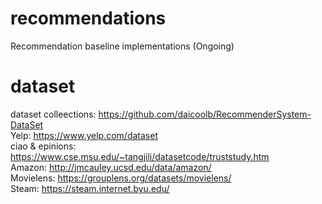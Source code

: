 # recommendations
Recommendation baseline implementations (Ongoing)

# dataset    
dataset colleections: https://github.com/daicoolb/RecommenderSystem-DataSet    
Yelp: https://www.yelp.com/dataset  
ciao & epinions: https://www.cse.msu.edu/~tangjili/datasetcode/truststudy.htm    
Amazon: http://jmcauley.ucsd.edu/data/amazon/   
Movielens: https://grouplens.org/datasets/movielens/    
Steam: https://steam.internet.byu.edu/    

